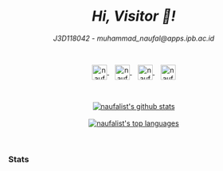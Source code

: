 <h1 align="center">
  <i>Hi, Visitor 👋!</i>
</h1>

<p align='center'>
  <i>J3D118042</i> - <i>muhammad_naufal@apps.ipb.ac.id</i>
</p>

<br/>

<p align="center">
  <a href="https://id.linkedin.com/in/naufalist">
    <img align="center" height="30" src="https://raw.githubusercontent.com/naufalist/naufalist/main/assets/linkedin.png" alt="naufalist's linkedin"/>
  </a>&nbsp;&nbsp;
  <a href="https://instagram.com/naufalist/">
    <img align="center" height="30" src="https://raw.githubusercontent.com/naufalist/naufalist/main/assets/instagram.jpg" alt="naufalist's instagram"/>
  </a>&nbsp;&nbsp;
  <a href="https://facebook.com/doctoroctopus/">
    <img align="center" height="30" src="https://raw.githubusercontent.com/naufalist/naufalist/main/assets/facebook.png" alt="naufalist's facebook"/>
  </a>&nbsp;&nbsp;
  <a href="https://twitter.com/naufalist/">
    <img align="center" height="30" src="https://raw.githubusercontent.com/naufalist/naufalist/main/assets/twitter.png" alt="naufalist's twitter"/>
  </a>
</p>

<br/>

<p align="center">
  <a href="#">
    <img align="center" src="https://github-readme-stats.vercel.app/api?username=naufalist&show_icons=true&theme=dracula&count_private=true&hide=contribs,issues,prs" alt="naufalist's github stats"/>
  </a>
  <br/><br/>
  <a href="#">
    <img align="center" src="https://github-readme-stats.vercel.app/api/top-langs/?username=naufalist&layout=compact&theme=dracula" alt="naufalist's top languages"/>
  </a>
</p>

<br/>

### Stats

<!--
### Hi there 👋


**naufalist/naufalist** is a ✨ _special_ ✨ repository because its `README.md` (this file) appears on your GitHub profile.

Here are some ideas to get you started:

- 🔭 I’m currently working on ...
- 🌱 I’m currently learning ...
- 👯 I’m looking to collaborate on ...
- 🤔 I’m looking for help with ...
- 💬 Ask me about ...
- 📫 How to reach me: ...
- 😄 Pronouns: ...
- ⚡ Fun fact: ...
-->

